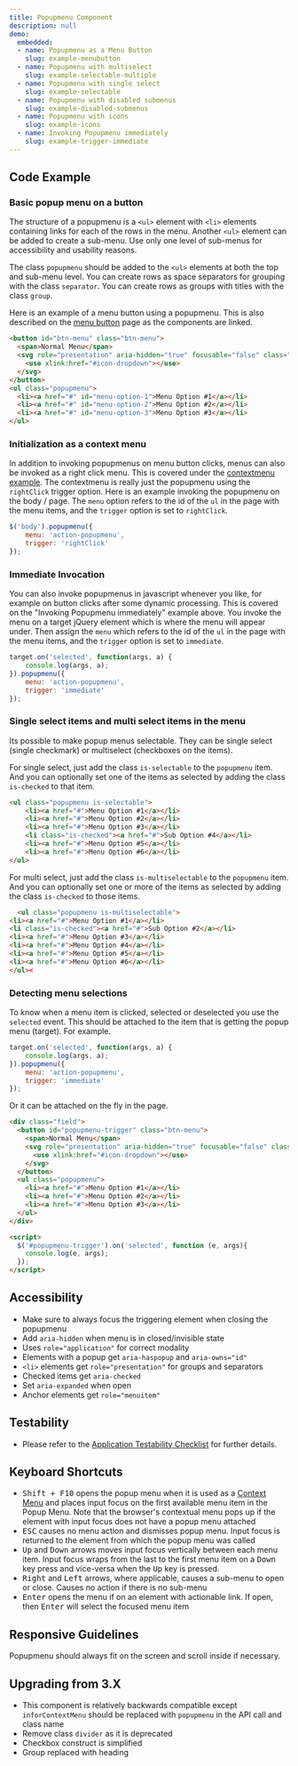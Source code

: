 ```yaml
---
title: Popupmenu Component
description: null
demo:
  embedded:
  - name: Popupmenu as a Menu Button
    slug: example-menubutton
  - name: Popupmenu with multiselect
    slug: example-selectable-multiple
  - name: Popupmenu with single select
    slug: example-selectable
  - name: Popupmenu with disabled submenus
    slug: example-disabled-submenus
  - name: Popupmenu with icons
    slug: example-icons
  - name: Invoking Popupmenu immediately
    slug: example-trigger-immediate
---
```


## Code Example

### Basic popup menu on a button

The structure of a popupmenu is a `<ul>` element with `<li>` elements containing links for each of the rows in the menu. Another `<ul>` element can be added to create a sub-menu. Use only one level of sub-menus for accessibility and usability reasons.

The class `popupmenu` should be added to the `<ul>` elements at both the top and sub-menu level. You can create rows as space separators for grouping with the class `separator`. You can create rows as groups with titles with the class `group`.

Here is an example of a menu button using a popupmenu. This is also described on the [menu button](../components/menubutton) page as the components are linked.

```html
<button id="btn-menu" class="btn-menu">
  <span>Normal Menu</span>
  <svg role="presentation" aria-hidden="true" focusable="false" class="icon icon-dropdown">
    <use xlink:href="#icon-dropdown"></use>
  </svg>
</button>
<ul class="popupmenu">
  <li><a href="#" id="menu-option-1">Menu Option #1</a></li>
  <li><a href="#" id="menu-option-2">Menu Option #2</a></li>
  <li><a href="#" id="menu-option-3">Menu Option #3</a></li>
</ul>
```

### Initialization as a context menu

In addition to invoking popupmenus on menu button clicks, menus can also be invoked as a right click menu. This is covered under the [contextmenu example](../contextmenu). The contextmenu is really just the popupmenu using the `rightClick` trigger option. Here is an example invoking the popupmenu on the body / page. The `menu` option refers to the id of the `ul` in the page with the menu items, and the `trigger` option is set to `rightClick`.

```javascript
$('body').popupmenu({
    menu: 'action-popupmenu',
    trigger: 'rightClick'
});
```

### Immediate Invocation

You can also invoke popupmenus in javascript whenever you like, for example on button clicks after some dynamic processing. This is covered on the "Invoking Popupmenu immediately" example above. You invoke the menu on a target jQuery element which is where the menu will appear under. Then assign the `menu` which refers to the id of the `ul` in the page with the menu items, and the `trigger` option is set to `immediate`.

```javascript
target.on('selected', function(args, a) {
    console.log(args, a);
}).popupmenu({
    menu: 'action-popupmenu',
    trigger: 'immediate'
});
```

### Single select items and multi select items in the menu

Its possible to make popup menus selectable. They can be single select (single checkmark) or multiselect (checkboxes on the items).

For single select, just add the class `is-selectable` to the `popupmenu` item. And you can optionally set one of the items as selected by adding the class `is-checked` to that item.

```html
<ul class="popupmenu is-selectable">
    <li><a href="#">Menu Option #1</a></li>
    <li><a href="#">Menu Option #2</a></li>
    <li><a href="#">Menu Option #3</a></li>
    <li class="is-checked"><a href="#">Sub Option #4</a></li>
    <li><a href="#">Menu Option #5</a></li>
    <li><a href="#">Menu Option #6</a></li>
</ul>
```

For multi select, just add the class `is-multiselectable` to the `popupmenu` item. And you can optionally set one or more of the items as selected by adding the class `is-checked` to those items.

```html
  <ul class="popupmenu is-multiselectable">
<li><a href="#">Menu Option #1</a></li>
<li class="is-checked"><a href="#">Sub Option #2</a></li>
<li><a href="#">Menu Option #3</a></li>
<li><a href="#">Menu Option #4</a></li>
<li><a href="#">Menu Option #5</a></li>
<li><a href="#">Menu Option #6</a></li>
</ul><
```

### Detecting menu selections

To know when a menu item is clicked, selected or deselected you use the `selected` event.
This should be attached to the item that is getting the popup menu (target). For example.

```javascript
target.on('selected', function(args, a) {
    console.log(args, a);
}).popupmenu({
    menu: 'action-popupmenu',
    trigger: 'immediate'
});
```

Or it can be attached on the fly in the page.

```html
<div class="field">
  <button id="popupmenu-trigger" class="btn-menu">
    <span>Normal Menu</span>
    <svg role="presentation" aria-hidden="true" focusable="false" class="icon icon-dropdown">
      <use xlink:href="#icon-dropdown"></use>
    </svg>
  </button>
  <ul class="popupmenu">
    <li><a href="#">Menu Option #1</a></li>
    <li><a href="#">Menu Option #2</a></li>
    <li><a href="#">Menu Option #3</a></li>
  </ul>
</div>

<script>
  $('#popupmenu-trigger').on('selected', function (e, args){
    console.log(e, args);
  });
</script>
```

## Accessibility

- Make sure to always focus the triggering element when closing the popupmenu
- Add `aria-hidden` when menu is in closed/invisible state
- Uses `role="application"` for correct modality
- Elements with a popup get `aria-haspopup` and `aria-owns="id"`
- `<li>` elements get `role="presentation"` for groups and separators
- Checked items get `aria-checked`
- Set `aria-expanded` when open
- Anchor elements get `role="menuitem"`

## Testability

- Please refer to the [Application Testability Checklist](https://design.infor.com/resources/application-testability-checklist) for further details.

## Keyboard Shortcuts

- <kbd>Shift + F10</kbd> opens the popup menu when it is used as a <a href='http://en.wikipedia.org/wiki/Context_menu' target='_blank'>Context Menu</a> and places input focus on the first available menu item in the Popup Menu. Note that the browser's contextual menu pops up if the element with input focus does not have a popup menu attached
- <kbd>ESC</kbd> causes no menu action and dismisses popup menu. Input focus is returned to the element from which the popup menu was called
- <kbd>Up</kbd> and <kbd>Down</kbd> arrows moves input focus vertically between each menu item. Input focus wraps from the last to the first menu item on a <kbd>Down</kbd> key press and vice-versa when the <kbd>Up</kbd> key is pressed.
- <kbd>Right</kbd> and <kbd>Left</kbd> arrows, where applicable, causes a sub-menu to open or close. Causes no action if there is no sub-menu
- <kbd>Enter</kbd> opens the menu if on an element with actionable link. If open, then <kbd>Enter</kbd> will select the focused menu item

## Responsive Guidelines

Popupmenu should always fit on the screen and scroll inside if necessary.

## Upgrading from 3.X

- This component is relatively backwards compatible except `inforContextMenu` should be replaced with `popupmenu` in the API call and class name
- Remove class `divider` as it is deprecated
- Checkbox construct is simplified
- Group replaced with heading
